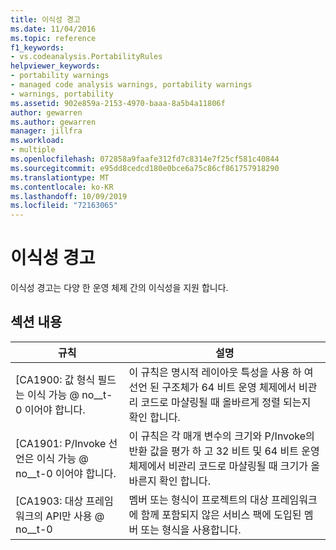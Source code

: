 ```yaml
---
title: 이식성 경고
ms.date: 11/04/2016
ms.topic: reference
f1_keywords:
- vs.codeanalysis.PortabilityRules
helpviewer_keywords:
- portability warnings
- managed code analysis warnings, portability warnings
- warnings, portability
ms.assetid: 902e859a-2153-4970-baaa-8a5b4a11806f
author: gewarren
ms.author: gewarren
manager: jillfra
ms.workload:
- multiple
ms.openlocfilehash: 072858a9faafe312fd7c8314e7f25cf581c40844
ms.sourcegitcommit: e95dd8cedcd180e0bce6a75c86cf861757918290
ms.translationtype: MT
ms.contentlocale: ko-KR
ms.lasthandoff: 10/09/2019
ms.locfileid: "72163065"
---
```

# <a name="portability-warnings"></a>이식성 경고
이식성 경고는 다양 한 운영 체제 간의 이식성을 지원 합니다.

## <a name="in-this-section"></a>섹션 내용

|규칙|설명|
|----------|-----------------|
|[CA1900: 값 형식 필드는 이식 가능 @ no__t-0 이어야 합니다.|이 규칙은 명시적 레이아웃 특성을 사용 하 여 선언 된 구조체가 64 비트 운영 체제에서 비관리 코드로 마샬링될 때 올바르게 정렬 되는지 확인 합니다.|
|[CA1901: P/Invoke 선언은 이식 가능 @ no__t-0 이어야 합니다.|이 규칙은 각 매개 변수의 크기와 P/Invoke의 반환 값을 평가 하 고 32 비트 및 64 비트 운영 체제에서 비관리 코드로 마샬링될 때 크기가 올바른지 확인 합니다.|
|[CA1903: 대상 프레임 워크의 API만 사용 @ no__t-0|멤버 또는 형식이 프로젝트의 대상 프레임워크에 함께 포함되지 않은 서비스 팩에 도입된 멤버 또는 형식을 사용합니다.|
